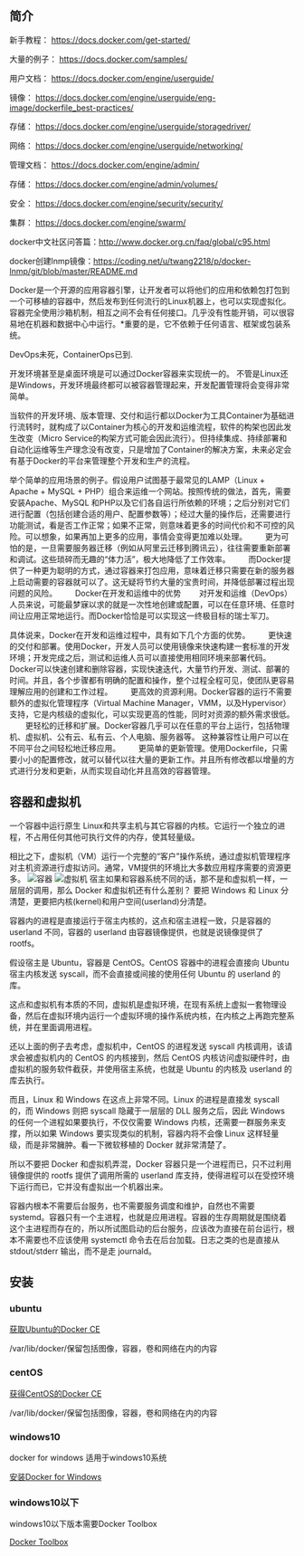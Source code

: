 ## 简介

新手教程： https://docs.docker.com/get-started/

大量的例子： https://docs.docker.com/samples/

用户文档： https://docs.docker.com/engine/userguide/

镜像： https://docs.docker.com/engine/userguide/eng-image/dockerfile_best-practices/

存储： https://docs.docker.com/engine/userguide/storagedriver/

网络： https://docs.docker.com/engine/userguide/networking/

管理文档： https://docs.docker.com/engine/admin/

存储： https://docs.docker.com/engine/admin/volumes/

安全： https://docs.docker.com/engine/security/security/

集群： https://docs.docker.com/engine/swarm/

docker中文社区问答篇：http://www.docker.org.cn/faq/global/c95.html

docker创建lnmp镜像：https://coding.net/u/twang2218/p/docker-lnmp/git/blob/master/README.md


Docker是一个开源的应用容器引擎，让开发者可以将他们的应用和依赖包打包到一个可移植的容器中，然后发布到任何流行的Linux机器上，也可以实现虚拟化。容器完全使用沙箱机制，相互之间不会有任何接口。几乎没有性能开销，可以很容易地在机器和数据中心中运行。*重要的是，它不依赖于任何语言、框架或包装系统。

DevOps未死，ContainerOps已到.

开发环境甚至是桌面环境是可以通过Docker容器来实现统一的。
不管是Linux还是Windows，开发环境最终都可以被容器管理起来，开发配置管理将会变得非常简单。

当软件的开发环境、版本管理、交付和运行都以Docker为工具Container为基础进行流转时，就构成了以Container为核心的开发和运维流程，软件的构架也因此发生改变（Micro Service的构架方式可能会因此流行）。但持续集成、持续部署和自动化运维等生产理念没有改变，只是增加了Container的解决方案，未来必定会有基于Docker的平台来管理整个开发和生产的流程。


举个简单的应用场景的例子。假设用户试图基于最常见的LAMP（Linux + Apache + MySQL + PHP）组合来运维一个网站。按照传统的做法，首先，需要安装Apache、MySQL 和PHP以及它们各自运行所依赖的环境；之后分别对它们进行配置（包括创建合适的用户、配置参数等）；经过大量的操作后，还需要进行功能测试，看是否工作正常；如果不正常，则意味着更多的时间代价和不可控的风险。可以想象，如果再加上更多的应用，事情会变得更加难以处理。
　　更为可怕的是，一旦需要服务器迁移（例如从阿里云迁移到腾讯云），往往需要重新部署和调试。这些琐碎而无趣的“体力活”，极大地降低了工作效率。
　　而Docker提供了一种更为聪明的方式，通过容器来打包应用，意味着迁移只需要在新的服务器上启动需要的容器就可以了。这无疑将节约大量的宝贵时间，并降低部署过程出现问题的风险。
　　Docker在开发和运维中的优势
　　对开发和运维（DevOps）人员来说，可能最梦寐以求的就是一次性地创建或配置，可以在任意环境、任意时间让应用正常地运行。而Docker恰恰是可以实现这一终极目标的瑞士军刀。


具体说来，Docker在开发和运维过程中，具有如下几个方面的优势。
　　更快速的交付和部署。使用Docker，开发人员可以使用镜像来快速构建一套标准的开发环境；开发完成之后，测试和运维人员可以直接使用相同环境来部署代码。Docker可以快速创建和删除容器，实现快速迭代，大量节约开发、测试、部署的时间。并且，各个步骤都有明确的配置和操作，整个过程全程可见，使团队更容易理解应用的创建和工作过程。
　　更高效的资源利用。Docker容器的运行不需要额外的虚拟化管理程序（Virtual Machine Manager，VMM，以及Hypervisor）支持，它是内核级的虚拟化，可以实现更高的性能，同时对资源的额外需求很低。
　　更轻松的迁移和扩展。Docker容器几乎可以在任意的平台上运行，包括物理机、虚拟机、公有云、私有云、个人电脑、服务器等。 这种兼容性让用户可以在不同平台之间轻松地迁移应用。
　　更简单的更新管理。使用Dockerfile，只需要小小的配置修改，就可以替代以往大量的更新工作。并且所有修改都以增量的方式进行分发和更新，从而实现自动化并且高效的容器管理。

## 容器和虚拟机

一个容器中运行原生 Linux和共享主机与其它容器的内核。它运行一个独立的进程，不占用任何其他可执行文件的内存，使其轻量级。

相比之下，虚拟机（VM）运行一个完整的“客户”操作系统，通过虚拟机管理程序对主机资源进行虚拟访问。通常，VM提供的环境比大多数应用程序需要的资源更多。
![容器](http://pd4s5a4dw.bkt.clouddn.com/Container.png)
![虚拟机](http://pd4s5a4dw.bkt.clouddn.com/VM.png)
宿主如果和容器系统不同的话，那不是和虚拟机一样，一层层的调用，那么 Docker 和虚拟机还有什么差别？
要把 Windows 和 Linux 分清楚，更要把内核(kernel)和用户空间(userland)分清楚。

容器内的进程是直接运行于宿主内核的，这点和宿主进程一致，只是容器的 userland 不同，容器的 userland 由容器镜像提供，也就是说镜像提供了 rootfs。

假设宿主是 Ubuntu，容器是 CentOS。CentOS 容器中的进程会直接向 Ubuntu 宿主内核发送 syscall，而不会直接或间接的使用任何 Ubuntu 的 userland 的库。

这点和虚拟机有本质的不同，虚拟机是虚拟环境，在现有系统上虚拟一套物理设备，然后在虚拟环境内运行一个虚拟环境的操作系统内核，在内核之上再跑完整系统，并在里面调用进程。

还以上面的例子去考虑，虚拟机中，CentOS 的进程发送 syscall 内核调用，该请求会被虚拟机内的 CentOS 的内核接到，然后 CentOS 内核访问虚拟硬件时，由虚拟机的服务软件截获，并使用宿主系统，也就是 Ubuntu 的内核及 userland 的库去执行。

而且，Linux 和 Windows 在这点上非常不同。Linux 的进程是直接发 syscall 的，而 Windows 则把 syscall 隐藏于一层层的 DLL 服务之后，因此 Windows 的任何一个进程如果要执行，不仅仅需要 Windows 内核，还需要一群服务来支撑，所以如果 Windows 要实现类似的机制，容器内将不会像 Linux 这样轻量级，而是非常臃肿。看一下微软移植的 Docker 就非常清楚了。

所以不要把 Docker 和虚拟机弄混，Docker 容器只是一个进程而已，只不过利用镜像提供的 rootfs 提供了调用所需的 userland 库支持，使得进程可以在受控环境下运行而已，它并没有虚拟出一个机器出来。

容器内根本不需要后台服务，也不需要服务调度和维护，自然也不需要 systemd。容器只有一个主进程，也就是应用进程。容器的生存周期就是围绕着这个主进程而存在的，所以所试图启动的后台服务，应该改为直接在前台运行，根本不需要也不应该使用 systemctl 命令去在后台加载。日志之类的也是直接从 stdout/stderr 输出，而不是走 journald。


## 安装

### ubuntu

[获取Ubuntu的Docker CE](https://docs.docker.com/install/linux/docker-ce/ubuntu/)

/var/lib/docker/保留包括图像，容器，卷和网络在内的内容

### centOS
[获得CentOS的Docker CE](https://docs.docker.com/install/linux/docker-ce/centos/#prerequisites)

/var/lib/docker/保留包括图像，容器，卷和网络在内的内容

### windows10

docker for windows 适用于windows10系统

[安装Docker for Windows](https://docs.docker.com/docker-for-windows/install/#what-to-know-before-you-install)

### windows10以下

windows10以下版本需要Docker Toolbox

[Docker Toolbox](https://docs.docker.com/toolbox/overview/#whats-in-the-box)
